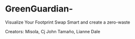 # GreenGuardian-
Visualize Your Footprint Swap Smart and create a zero-waste

Creators:
Misola, Cj John
Tamaño, Lianne Dale
